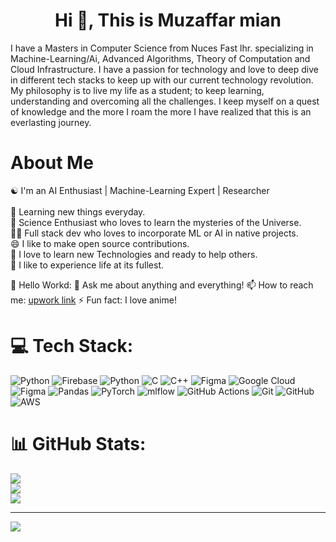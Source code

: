 <h1 align="center">Hi 👋, This is Muzaffar mian</h1>
<p>I have a Masters in Computer Science from Nuces Fast lhr. specializing in Machine-Learning/Ai, Advanced Algorithms, Theory of Computation and Cloud Infrastructure. I have a passion for technology and love to deep dive in different tech stacks to keep up with our current technology revolution. My philosophy is to live my life as a student; to keep learning, understanding and overcoming all the challenges. I keep myself on a quest of knowledge and the more I roam the more I have realized that this is an everlasting journey.</p>


<h1 align="left">About Me</h1>

☯ I'm an AI Enthusiast | Machine-Learning Expert | Researcher<br><br>🌱 Learning new things everyday.<br>🚀 Science Enthusiast who loves to learn the mysteries of the Universe.<br>👨‍💻 Full stack dev who loves to incorporate ML or AI in native projects.<br>😄 I like to make open source contributions.<br>🌱 I love to learn new Technologies and ready to help others.<br>👯 I like to experience life at its fullest.

💫 Hello Workd:
💬 Ask me about anything and everything!
📫 How to reach me: [upwork link](https://www.upwork.com/freelancers/~0126cb582947d7a5f4)
⚡ Fun fact: I love anime!


# 💻 Tech Stack:
![Python](https://img.shields.io/badge/python-3670A0?style=for-the-badge&logo=python&logoColor=ffdd54) ![Firebase](https://img.shields.io/badge/firebase-a08021?style=for-the-badge&logo=firebase&logoColor=ffcd34) ![Python](https://img.shields.io/badge/python-3670A0?style=for-the-badge&logo=python&logoColor=ffdd54) ![C](https://img.shields.io/badge/c-%2300599C.svg?style=for-the-badge&logo=c&logoColor=white) ![C++](https://img.shields.io/badge/c++-%2300599C.svg?style=for-the-badge&logo=c%2B%2B&logoColor=white) ![Figma](https://img.shields.io/badge/figma-%23F24E1E.svg?style=for-the-badge&logo=figma&logoColor=white) ![Google Cloud](https://img.shields.io/badge/GoogleCloud-%234285F4.svg?style=for-the-badge&logo=google-cloud&logoColor=white) ![Figma](https://img.shields.io/badge/figma-%23F24E1E.svg?style=for-the-badge&logo=figma&logoColor=white) ![Pandas](https://img.shields.io/badge/pandas-%23150458.svg?style=for-the-badge&logo=pandas&logoColor=white) ![PyTorch](https://img.shields.io/badge/PyTorch-%23EE4C2C.svg?style=for-the-badge&logo=PyTorch&logoColor=white) ![mlflow](https://img.shields.io/badge/mlflow-%23d9ead3.svg?style=for-the-badge&logo=numpy&logoColor=blue) ![GitHub Actions](https://img.shields.io/badge/github%20actions-%232671E5.svg?style=for-the-badge&logo=githubactions&logoColor=white) ![Git](https://img.shields.io/badge/git-%23F05033.svg?style=for-the-badge&logo=git&logoColor=white) ![GitHub](https://img.shields.io/badge/github-%23121011.svg?style=for-the-badge&logo=github&logoColor=white) ![AWS](https://img.shields.io/badge/AWS-%23FF9900.svg?style=for-the-badge&logo=amazon-aws&logoColor=white)
# 📊 GitHub Stats:
![](https://github-readme-stats.vercel.app/api?username=cloudcomputingcanada2024&theme=radical&hide_border=false&include_all_commits=false&count_private=false)<br/>
![](https://github-readme-streak-stats.herokuapp.com/?user=cloudcomputingcanada2024&theme=radical&hide_border=false)<br/>
![](https://github-readme-stats.vercel.app/api/top-langs/?username=cloudcomputingcanada2024&theme=radical&hide_border=false&include_all_commits=false&count_private=false&layout=compact)

---
[![](https://visitcount.itsvg.in/api?id=cloudcomputingcanada2024&icon=0&color=0)](https://visitcount.itsvg.in)

